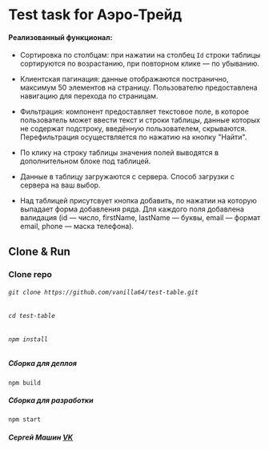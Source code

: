 # Test task for Аэро-Трейд

#### Реализованный функционал:

* Сортировка по столбцам: при нажатии на столбец `Id` 
  строки таблицы сортируются по возрастанию, 
  при повторном клике — по убыванию. 
  
* Клиентская пагинация: данные отображаются постранично, 
  максимум 50 элементов на страницу. 
  Пользователю предоставлена навигацию для перехода по страницам.
  
* Фильтрация: компонент предоставляет текстовое поле, 
  в которое пользователь может ввести текст и строки таблицы, 
  данные которых не содержат подстроку, введённую пользователем, скрываются. 
  Перефильтрация осуществляется по нажатию на кнопку "Найти".
  
* По клику на строку таблицы значения полей выводятся в дополнительном блоке под таблицей.
  
* Данные в таблицу загружаются с сервера. Способ загрузки с сервера на ваш выбор.
  
* Над таблицей присутсвует кнопка добавить, 
  по нажатии на которую выпадает форма добавления ряда. 
  Для каждого поля добавлена валидация (id — число, firstName, lastName — буквы, email — формат email, phone — маска телефона).
  
## Clone & Run

### Clone repo
###### `git clone https://github.com/vanilla64/test-table.git`
###### `cd test-table`
###### `npm install`
##### Сборка для деплоя
`npm build`
##### Сборка для разработки
`npm start`

##### Сергей Машин [VK](https://vk.com/vanilla64)
